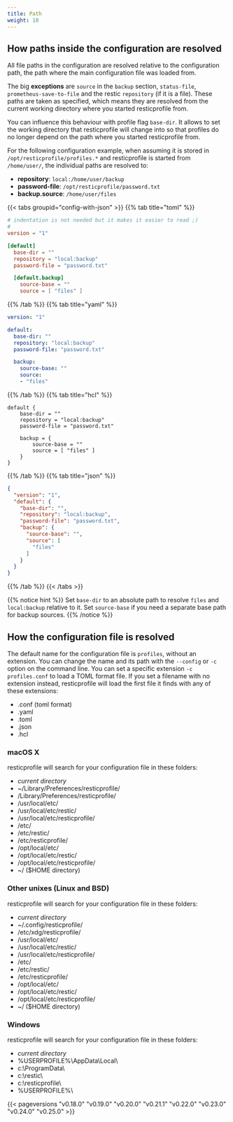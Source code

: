 ```yaml
---
title: Path
weight: 10
---
```


## How paths inside the configuration are resolved

All file paths in the configuration are resolved relative to the configuration path, the path where 
the main configuration file was loaded from. 

The big **exceptions** are `source` in the `backup` section, `status-file`, `prometheus-save-to-file` and the 
restic `repository` (if it is a file). These paths are taken as specified, which means they are resolved 
from the current working directory where you started resticprofile from. 

You can influence this behaviour with profile flag `base-dir`. It allows to set the working directory 
that resticprofile will change into so that profiles do no longer depend on the path where you started 
resticprofile from.

For the following configuration example, when assuming it is stored in `/opt/resticprofile/profiles.*` and 
resticprofile is started from `/home/user/`, the individual paths are resolved to:
* **repository**: `local:/home/user/backup`
* **password-file**: `/opt/resticprofile/password.txt`
* **backup.source**: `/home/user/files`


{{< tabs groupid="config-with-json" >}}
{{% tab title="toml" %}}

```toml
# indentation is not needed but it makes it easier to read ;)
#
version = "1"

[default]
  base-dir = ""
  repository = "local:backup"
  password-file = "password.txt"

  [default.backup]
    source-base = ""
    source = [ "files" ]
```

{{% /tab %}}
{{% tab title="yaml" %}}

```yaml
version: "1"

default:
  base-dir: ""
  repository: "local:backup"
  password-file: "password.txt"

  backup:
    source-base: ""
    source:
    - "files"
```

{{% /tab %}}
{{% tab title="hcl" %}}

```hcl
default {
    base-dir = ""
    repository = "local:backup"
    password-file = "password.txt"

    backup = {
        source-base = ""
        source = [ "files" ]
    }
}
```

{{% /tab %}}
{{% tab title="json" %}}

```json
{
  "version": "1",
  "default": {
    "base-dir": "",
    "repository": "local:backup",
    "password-file": "password.txt",
    "backup": {
      "source-base": "",
      "source": [
        "files"
      ]
    }
  }
}
```

{{% /tab %}}
{{< /tabs >}}

{{% notice hint %}}
Set `base-dir` to an absolute path to resolve `files` and `local:backup` relative to it.
Set `source-base` if you need a separate base path for backup sources.
{{% /notice %}}

## How the configuration file is resolved

The default name for the configuration file is `profiles`, without an extension.
You can change the name and its path with the `--config` or `-c` option on the command line.
You can set a specific extension `-c profiles.conf` to load a TOML format file.
If you set a filename with no extension instead, resticprofile will load the first file it finds with any of these extensions:
- .conf (toml format)
- .yaml
- .toml
- .json
- .hcl

### macOS X

resticprofile will search for your configuration file in these folders:
- _current directory_
- ~/Library/Preferences/resticprofile/
- /Library/Preferences/resticprofile/
- /usr/local/etc/
- /usr/local/etc/restic/
- /usr/local/etc/resticprofile/
- /etc/
- /etc/restic/
- /etc/resticprofile/
- /opt/local/etc/
- /opt/local/etc/restic/
- /opt/local/etc/resticprofile/
- ~/ ($HOME directory)

### Other unixes (Linux and BSD)

resticprofile will search for your configuration file in these folders:
- _current directory_
- ~/.config/resticprofile/
- /etc/xdg/resticprofile/
- /usr/local/etc/
- /usr/local/etc/restic/
- /usr/local/etc/resticprofile/
- /etc/
- /etc/restic/
- /etc/resticprofile/
- /opt/local/etc/
- /opt/local/etc/restic/
- /opt/local/etc/resticprofile/
- ~/ ($HOME directory)

### Windows

resticprofile will search for your configuration file in these folders:
- _current directory_
- %USERPROFILE%\AppData\Local\
- c:\ProgramData\
- c:\restic\
- c:\resticprofile\
- %USERPROFILE%\

{{< pageversions "v0.18.0" "v0.19.0" "v0.20.0" "v0.21.1" "v0.22.0" "v0.23.0" "v0.24.0" "v0.25.0" >}}
